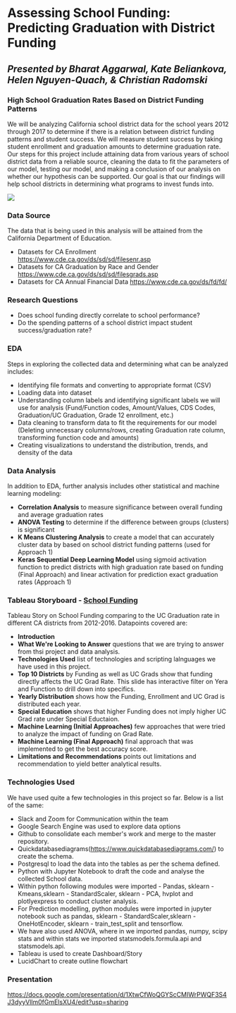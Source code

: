 # Assessing School Funding: Predicting Graduation with District Funding  
## *Presented by Bharat Aggarwal, Kate Beliankova, Helen Nguyen-Quach, & Christian Radomski*


### High School Graduation Rates Based on District Funding Patterns
We will be analyzing California school district data for the school years 2012 through 2017 to determine if there is a relation between district funding patterns and student success. We will measure student success by taking student enrollment and graduation amounts to determine graduation rate. Our steps for this project include attaining data from various years of school district data from a reliable source, cleaning the data to fit the parameters of our model, testing our model, and making a conclusion of our analysis on whether our hypothesis can be supported. Our goal is that our findings will help school districts in determining what programs to invest funds into.

![](Visualizations/Outline_Flowchart.png)


### Data Source
The data that is being used in this analysis will be attained from the California Department of Education. 
* Datasets for CA Enrollment https://www.cde.ca.gov/ds/sd/sd/filesenr.asp
* Datasets for CA Graduation by Race and Gender https://www.cde.ca.gov/ds/sd/sd/filesgrads.asp
* Datasets for CA Annual Financial Data https://www.cde.ca.gov/ds/fd/fd/

### Research Questions
* Does school funding directly correlate to school performance? 
* Do the spending patterns of a school district impact student success/graduation rate?

### EDA
Steps in exploring the collected data and determining what can be analyzed includes:
* Identifying file formats and converting to appropriate format (CSV)
* Loading data into dataset
* Understanding column labels and identifying significant labels we will use for analysis (Fund/Function codes, Amount/Values, CDS Codes, Graduation/UC Graduation, Grade 12 enrollment, etc.)
* Data cleaning to transform data to fit the requirements for our model (Deleting unnecessary columns/rows, creating Graduation rate column, transforming function code and amounts)
* Creating visualizations to understand the distribution, trends, and density of the data

### Data Analysis
In addition to EDA, further analysis includes other statistical and machine learning modeling:
* **Correlation Analysis** to measure significance between overall funding and average graduation rates
* **ANOVA Testing** to determine if the difference between groups (clusters) is significant
* **K Means Clustering Analysis** to create a model that can accurately cluster data by based on school district funding patterns (used for Approach 1)
* **Keras Sequential Deep Learning Model** using sigmoid activation function to predict districts with high graduation rate based on funding (Final Approach) and linear activation for prediction exact graduation rates (Approach 1) 
  
### Tableau Storyboard - [School Funding](https://public.tableau.com/profile/bharat5308#!/vizhome/FinalProject_15922006036650/SchoolFunding?publish=yes)
Tableau Story on School Funding comparing to the UC Graduation rate in different CA districts from 2012-2016. Datapoints covered are:
* **Introduction**
* **What We're Looking to Answer** questions that we are trying to answer from thsi project and data analysis.
* **Technologies Used** list of technologies and scripting lalnguages we have used in this project.
* **Top 10 Districts** by Funding as well as UC Grads show that funding directly affects the UC Grad Rate. This slide has interactive filter on Yera and Function to drill down into specifics.
* **Yearly Distribution** shows how the Funding, Enrollment and UC Grad is distributed each year.
* **Special Education** shows that higher Funding does not imply higher UC Grad rate under Special Eductaion.
* **Machine Learning (Initial Approaches)** few approaches that were tried to analyze the impact of funding on Grad Rate.
* **Machine Learning (Final Approach)** final approach that was implemented to get the best accuracy score.
* **Limitations and Recommendations** points out limitations and recommendation to yield better analytical results.
  
### Technologies Used
We have used quite a few technologies in this project so far. Below is a list of the same: 
* Slack and Zoom for Communication within the team
* Google Search Engine was used to explore data options
* Github to consolidate each member's work and merge to the master repository.
* Quickdatabasediagrams(https://www.quickdatabasediagrams.com/) to create the schema.
* Postgresql to load the data into the tables as per the schema defined.
* Python with Jupyter Notebook to draft the code and analyse the collected School data.
* Within python following modules were imported - Pandas, sklearn - Kmeans,sklearn - StandardScaler, sklearn - PCA, hvplot and plotlyexpress to conduct cluster analysis.
* For Prediction modelling, python modules were imported in jupyter notebook such as pandas, sklearn - StandardScaler,sklearn - OneHotEncoder, sklearn - train_test_split and tensorflow.
* We have also used ANOVA, where in we imported pandas, numpy, scipy stats and within stats we imported statsmodels.formula.api and statsmodels.api.
* Tableau is used to create Dashboard/Story
* LucidChart to create outline flowchart

### Presentation
https://docs.google.com/presentation/d/1XtwCfWoQGYScCMIWrPWQF3S4J3dyyVllm0fGmElsXU4/edit?usp=sharing



